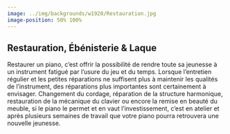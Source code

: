 ```yaml
---
image: ../img/backgrounds/w1920/Restauration.jpg
image-position: 50% 100%
---
```


## Restauration, Ébénisterie & Laque

Restaurer un piano, c’est offrir la possibilité de rendre toute sa jeunesse à un instrument 
fatigué par l’usure du jeu et du temps. Lorsque l’entretien régulier et les petites réparations 
ne suffisent plus à maintenir les qualités de l’instrument, des réparations plus importantes 
sont certainement à envisager. Changement du cordage, réparation de la structure harmonique, 
restauration de la mécanique du clavier ou encore la remise en beauté du meuble, si le piano 
le permet et en vaut l’investissement, c’est en atelier et après plusieurs semaines de travail 
que votre piano pourra retrouvera une nouvelle jeunesse.

